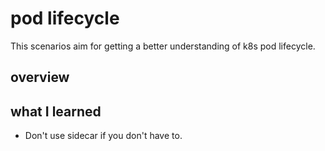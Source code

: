 # pod lifecycle

This scenarios aim for getting a better understanding of k8s pod lifecycle.

## overview


## what I learned

- Don't use sidecar if you don't have to.
